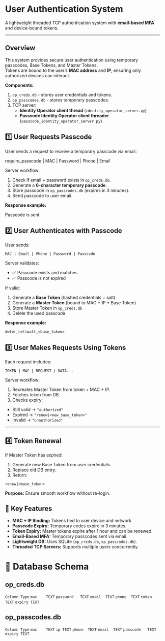 # User Authentication System

A lightweight threaded TCP authentication system with **email-based MFA** and device-bound tokens.

---

## Overview

This system provides secure user authentication using temporary passcodes, Base Tokens, and Master Tokens.  
Tokens are bound to the user’s **MAC address** and **IP**, ensuring only authorized devices can interact.

**Components:**
1. `op_creds.db` - stores user credentials and tokens.
2. `op_passcodes.db` - stores temporary passcodes.
3. TCP server:
   - **Identity Operator client thread** (`identity_operator_server.py`)
   - **Passcode Identity Operator client threader** (`passcode_identity_operator_server.py`)


## 1️⃣ User Requests Passcode

User sends a request to receive a temporary passcode via email:

require_passcode | MAC | Password | Phone | Email

Server workflow:

1. Check if email + password exists in `op_creds.db`.
2. Generate a **6-character temporary passcode**.
3. Store passcode in `op_passcodes.db` (expires in 3 minutes).
4. Send passcode to user email.

**Response example:**

Passcode is sent


## 2️⃣ User Authenticates with Passcode

User sends:

`MAC | Email | Phone | Password | Passcode`


Server validates:

- ✅ Passcode exists and matches
- ✅ Passcode is not expired

If valid:

1. Generate a **Base Token** (hashed credentials + salt)  
2. Generate a **Master Token** (bound to MAC + IP + Base Token)  
3. Store Master Token in `op_creds.db`  
4. Delete the used passcode  

**Response example:**

`Awfer_hellwall_<base_token>`


## 3️⃣ User Makes Requests Using Tokens

Each request includes:

`TOKEN | MAC | REQUEST | DATA...`


Server workflow:

1. Recreates Master Token from token + MAC + IP.
2. Fetches token from DB.
3. Checks expiry:

- Still valid → `"authorized"`
- Expired → `"renew|<new_base_token>"`
- Invalid → `"unauthorized"`

---

## 4️⃣ Token Renewal

If Master Token has expired:

1. Generate new Base Token from user credentials.
2. Replace old DB entry.
3. Return:

`renew|<base_token>`

**Purpose:** Ensure smooth workflow without re-login.


## 🔑 Key Features

- **MAC + IP Binding:** Tokens tied to user device and network.
- **Passcode Expiry:** Temporary codes expire in 3 minutes.
- **Token Expiry:** Master tokens expire after 1 hour and can be renewed.
- **Email-Based MFA:** Temporary passcodes sent via email.
- **Lightweight DB:** Uses SQLite (`op_creds.db`, `op_passcodes.db`).
- **Threaded TCP Servers:** Supports multiple users concurrently.

# 📂 Database Schema
## op_creds.db
`Column	Type`
`mac	TEXT`
`password	TEXT`
`email	TEXT`
`phone	TEXT`
`token	TEXT`
`expiry	TEXT`

## op_passcodes.db
`Column	Type`
`mac	TEXT`
`ip	TEXT`
`phone	TEXT`
`email	TEXT`
`passcode	TEXT`
`expiry	TEXT`
